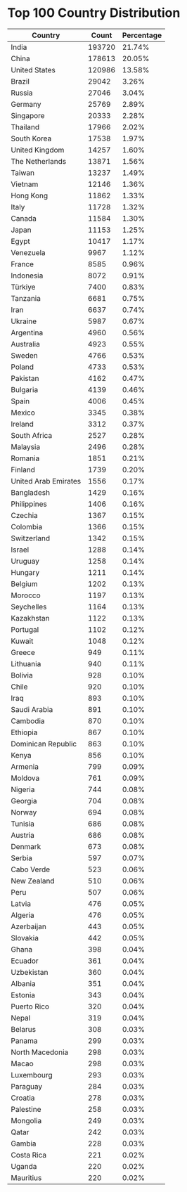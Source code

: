 # Top 100 Country Distribution
| Country | Count | Percentage |
|----|----|----|
| India | 193720 | 21.74% |
| China | 178613 | 20.05% |
| United States | 120986 | 13.58% |
| Brazil | 29042 | 3.26% |
| Russia | 27046 | 3.04% |
| Germany | 25769 | 2.89% |
| Singapore | 20333 | 2.28% |
| Thailand | 17966 | 2.02% |
| South Korea | 17538 | 1.97% |
| United Kingdom | 14257 | 1.60% |
| The Netherlands | 13871 | 1.56% |
| Taiwan | 13237 | 1.49% |
| Vietnam | 12146 | 1.36% |
| Hong Kong | 11862 | 1.33% |
| Italy | 11728 | 1.32% |
| Canada | 11584 | 1.30% |
| Japan | 11153 | 1.25% |
| Egypt | 10417 | 1.17% |
| Venezuela | 9967 | 1.12% |
| France | 8585 | 0.96% |
| Indonesia | 8072 | 0.91% |
| Türkiye | 7400 | 0.83% |
| Tanzania | 6681 | 0.75% |
| Iran | 6637 | 0.74% |
| Ukraine | 5987 | 0.67% |
| Argentina | 4960 | 0.56% |
| Australia | 4923 | 0.55% |
| Sweden | 4766 | 0.53% |
| Poland | 4733 | 0.53% |
| Pakistan | 4162 | 0.47% |
| Bulgaria | 4139 | 0.46% |
| Spain | 4006 | 0.45% |
| Mexico | 3345 | 0.38% |
| Ireland | 3312 | 0.37% |
| South Africa | 2527 | 0.28% |
| Malaysia | 2496 | 0.28% |
| Romania | 1851 | 0.21% |
| Finland | 1739 | 0.20% |
| United Arab Emirates | 1556 | 0.17% |
| Bangladesh | 1429 | 0.16% |
| Philippines | 1406 | 0.16% |
| Czechia | 1367 | 0.15% |
| Colombia | 1366 | 0.15% |
| Switzerland | 1342 | 0.15% |
| Israel | 1288 | 0.14% |
| Uruguay | 1258 | 0.14% |
| Hungary | 1211 | 0.14% |
| Belgium | 1202 | 0.13% |
| Morocco | 1197 | 0.13% |
| Seychelles | 1164 | 0.13% |
| Kazakhstan | 1122 | 0.13% |
| Portugal | 1102 | 0.12% |
| Kuwait | 1048 | 0.12% |
| Greece | 949 | 0.11% |
| Lithuania | 940 | 0.11% |
| Bolivia | 928 | 0.10% |
| Chile | 920 | 0.10% |
| Iraq | 893 | 0.10% |
| Saudi Arabia | 891 | 0.10% |
| Cambodia | 870 | 0.10% |
| Ethiopia | 867 | 0.10% |
| Dominican Republic | 863 | 0.10% |
| Kenya | 856 | 0.10% |
| Armenia | 799 | 0.09% |
| Moldova | 761 | 0.09% |
| Nigeria | 744 | 0.08% |
| Georgia | 704 | 0.08% |
| Norway | 694 | 0.08% |
| Tunisia | 686 | 0.08% |
| Austria | 686 | 0.08% |
| Denmark | 673 | 0.08% |
| Serbia | 597 | 0.07% |
| Cabo Verde | 523 | 0.06% |
| New Zealand | 510 | 0.06% |
| Peru | 507 | 0.06% |
| Latvia | 476 | 0.05% |
| Algeria | 476 | 0.05% |
| Azerbaijan | 443 | 0.05% |
| Slovakia | 442 | 0.05% |
| Ghana | 398 | 0.04% |
| Ecuador | 361 | 0.04% |
| Uzbekistan | 360 | 0.04% |
| Albania | 351 | 0.04% |
| Estonia | 343 | 0.04% |
| Puerto Rico | 320 | 0.04% |
| Nepal | 319 | 0.04% |
| Belarus | 308 | 0.03% |
| Panama | 299 | 0.03% |
| North Macedonia | 298 | 0.03% |
| Macao | 298 | 0.03% |
| Luxembourg | 293 | 0.03% |
| Paraguay | 284 | 0.03% |
| Croatia | 278 | 0.03% |
| Palestine | 258 | 0.03% |
| Mongolia | 249 | 0.03% |
| Qatar | 242 | 0.03% |
| Gambia | 228 | 0.03% |
| Costa Rica | 221 | 0.02% |
| Uganda | 220 | 0.02% |
| Mauritius | 220 | 0.02% |
